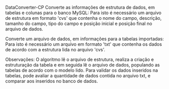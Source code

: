DataConverter-CP
Converte as informações de estrutura de dados, em tabelas e colunas para o banco MySQL: Para isto é necessário um arquivo de estrutura em formato 'cvs' que contenha o nome do campo, descrição, tamanho do campo, tipo do campo e posição inicial e posição final no arquivo de dados.

Converte um arquivo de dados, em informações para a tabelas importadas: Para isto é necessário um arquivo em formato 'txt' que contenha os dados de acordo com a estrutura lida no arquivo 'cvs'.

Observações: O algoritmo lê o arquivo de estrutura, realiza a criação e estruturação da tabela e em seguida lê o arquivo de dados, populando as tabelas de acordo com o modelo lido. Para validar os dados inseridos na tabelas, pode avaliar a quantidade de dados contida no arquivo txt, e comparar aos inseridos no banco de dados.
